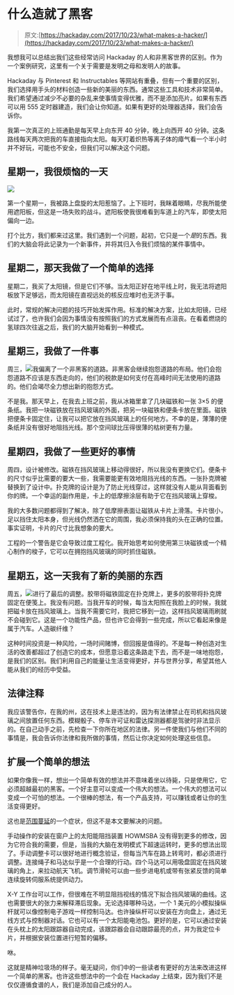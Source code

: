 # 什么造就了黑客

> 原文:[https://hackaday.com/2017/10/23/what-makes-a-hacker/](https://hackaday.com/2017/10/23/what-makes-a-hacker/)

我想我可以总结出我们这些经常访问 Hackaday 的人和非黑客世界的区别。作为一个案例研究，这里有一个关于需要是发明之母和发明人的故事。

Hackaday 与 Pinterest 和 Instructables 等网站有重叠，但有一个重要的区别，我们选择用手头的材料创造一些新的美丽的东西。通常这些工具和技术非常简单。我们希望通过减少不必要的杂乱来使事情变得优雅，而不是添加亮片。如果有东西可以用 555 定时器建造，我们会让你知道。如果有更好的处理器选择，我们会告诉你。

我第一次真正的上班通勤是每天早上向东开 40 分钟，晚上向西开 40 分钟。这条路线每天两次把我的车直接指向太阳。每天盯着炽热等离子体的瘴气看一个半小时并不好玩，可能也不安全，但我们可以解决这个问题。

## 星期一，我很烦恼的一天

![](../Images/90fd894ea125e18e145f706c10b0d390.png)

第一个星期一，我被路上盘旋的太阳惹恼了。上下班时，我眯着眼睛，尽我所能使用遮阳板，但这是一场失败的战斗。遮阳板使我很难看到车道上的汽车，即使太阳偏向一边。

打个比方，我们都来过这里。我们遇到一个问题，起初，它只是一个*是*的东西。我们的大脑会将此记录为一个新事件，并将其归入令我们烦恼的某件事情中。

## 星期二，那天我做了一个简单的选择

星期二，我买了太阳镜，但是它们不够。当太阳正好在地平线上时，我无法将遮阳板放下足够远，而太阳镜在直视远处的核反应堆时也无济于事。

此时，常规的解决问题的技巧开始发挥作用。标准的解决方案，比如太阳镜，已经试过了，也许我们会因为事情没有按照我们的方式发展而有点沮丧。在看着燃烧的氢球四次往返之后，我们的大脑开始看到一种模式。

## 星期三，我做了一件事

周三，![](../Images/e1802d91b0dec16f605b13f2c1c9fcd2.png)我偏离了一个非黑客的道路。非黑客会继续抱怨道路的布局。他们会抱怨道路不应该是东西走向的，他们的税款是如何支付在高峰时间无法使用的道路的。他们会竭尽全力想出新的抱怨方式。

不是我。那天早上，在我去上班之前，我从冰箱里拿了几块磁铁和一张 3×5 的便条纸。我把一块磁铁放在挡风玻璃的外面，把另一块磁铁和便条卡放在里面。磁铁把便条卡固定住，让我可以把它放在挡风玻璃上的任何地方。不幸的是，薄薄的便条纸并没有很好地阻挡光线。那个空间球比压得很薄的枯树更有力量。

## 星期四，我做了一些更好的事情

周四，设计被修改。磁铁在挡风玻璃上移动得很好，所以我没有更换它们。便条卡的尺寸似乎比需要的要大一些，我需要能更有效地阻挡光线的东西。一张扑克牌被替换到了设计中。扑克牌的设计是为了防止光线穿过，这样就没有人能从背面看到你的牌。一个幸运的副作用是，卡上的低摩擦涂层有助于它在挡风玻璃上穿梭。

我的大多数问题都得到了解决，除了低摩擦表面让磁铁从卡片上滑落。卡片很小，足以挡住太阳本身，但光线仍然洒在它的周围，我必须保持我的头在正确的位置。事实证明，卡片的尺寸比我想象的要大。

工程的一个警告是它会导致过度工程化。我开始思考如何使用第三块磁铁或一个精心制作的梭子，它可以在拥抱挡风玻璃的同时抓住磁铁。

## 星期五，这一天我有了新的美丽的东西

周五，![](../Images/d8587bfde442c5cf47dae72adb6b55ef.png)进行了最后的调整。胶带将磁铁固定在扑克牌上，更多的胶带将扑克牌固定在便笺上。我没有问题。当我开车的时候，每当太阳照在我脸上的时候，我就把磁卡放在挡风玻璃上。当我不需要它时，我把它移到一边，这样挡风玻璃雨刷就不会碰到它。这是一个功能性产品，但也许它会得到一些完成，所以它看起来像是属于汽车。人造碳纤维？

这种时间投资是一种风险，一场时间赌博，但回报是值得的。不是每一种创造对生活的改善都超过了创造它的成本，但愿意沿着这条路走下去，而不是一味地抱怨，是我们的区别。我们利用自己的能量让生活变得更好，并与世界分享，希望其他人能从我们的经历中受益。

## 法律注释

我应该警告你，在我的州，这在技术上是违法的，因为有法律禁止在司机和挡风玻璃之间放置任何东西。模糊骰子、停车许可证和雷达探测器都是驾驶时非法显示的。在自己动手之前，先检查一下你所在地区的法律。另一件使我们与他们不同的事情是，我会告诉你法律和我所做的事情，然后让你决定如何处理这些信息。

## 扩展一个简单的想法

如果你像我一样，想出一个简单有效的想法并不意味着坐以待毙，只是使用它，它必须超越最初的黑客。一个好主意可以变成一个伟大的想法。一个伟大的想法可以变成一个可怕的想法。一个很棒的想法，有一个产品支持，可以赚钱或者让你的生活变得更好。

这也是[范围蔓延](http://en.wikipedia.org/wiki/Scope_creep)的一个症状，但这不是本文要解决的问题。

手动操作的安装在窗户上的太阳能阻挡装置 HOWMSBA 没有得到更多的修改，因为它符合我的需要，但是，当我的大脑在发明模式下超速运转时，更多的想法出现了。手动调整卡可以很好地进行概念验证，但每当汽车在路上转弯时，都必须进行调整。连接绳子和马达似乎是一个合理的行动。四个马达可以用吸盘固定在挡风玻璃的角上，来拉动航天飞机。调节滑轮可以由一些步进电机或带有张紧反馈的简单连续旋转伺服系统提供动力。

X-Y 工作台可以工作，但很难在不明显阻挡视线的情况下拟合挡风玻璃的曲线。这也需要很大的张力来解释滞后现象。无论选择哪种马达，一个 1 美元的小模拟操纵杆就可以像控制电子游戏一样控制马达。也许操纵杆可以安装在方向盘上，通过无线方式与控制器对话。它也可以有一个太阳能电池包。更好的是，它可以通过安装在头枕上的太阳跟踪器自动完成，该跟踪器会自动跟踪最亮的点，并为我定位卡片，并根据安装位置进行短暂的偏移。

咻。

这就是精神垃圾场的样子。毫无疑问，你们中的一些读者有更好的方法来改进这样一个简单的黑客。也许这些想法中的一个会在 Hackaday 上结束，因为我们不是仅仅遵循食谱的人，我们是添加自己成分的人。